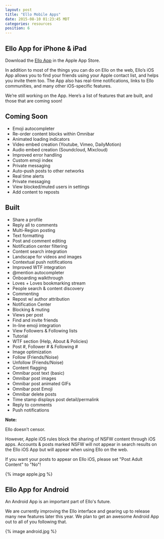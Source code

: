 ```yaml
---
layout: post
title: "Ello Mobile Apps"
date: 2015-08-10 01:23:45 MDT
categories: resources
position: 6
---
```


## Ello App for iPhone & iPad

Download the [Ello App](http://appstore.com/ello/ello) in the Apple App Store.

In addition to most of the things you can do on Ello on the web, Ello’s iOS App allows you to find your friends using your Apple contact list, and helps you invite them too. The App also has real-time notifications, links to Ello communities, and many other iOS-specific features.

We’re still working on the App. Here’s a list of features that are built, and those that are coming soon!

## Coming Soon
* Emoji autocompleter
* Re-order content blocks within Omnibar
* Animated loading indicators
* Video embed creation (Youtube, Vimeo, DailyMotion)
* Audio embed creation (Soundcloud, Mixcloud)
* Improved error handling
* Custom emoji index
* Private messaging
* Auto-push posts to other networks
* Real time alerts
* Private messaging
* View blocked/muted users in settings
* Add content to reposts


## Built
* Share a profile
* Reply all to comments
* Multi-Region posting
* Text formatting
* Post and comment editing
* Notification center filtering
* Content search integration
* Landscape for videos and images
* Contextual push notifications
* Improved WTF integration
* @mention autocompleter
* Onboarding walkthrough
* Loves + Loves bookmarking stream
* People search & content discovery
* Commenting
* Repost w/ author attribution
* Notification Center
* Blocking & muting
* Views per post
* Find and invite friends
* In-line emoji integration
* View Followers & Following lists
* Tutorial
* WTF section (Help, About & Policies)
* Post #, Follower # & Following #
* Image optimization
* Follow (Friends/Noise)
* Unfollow (Friends/Noise)
* Content flagging
* Omnibar post text (basic)
* Omnibar post images
* Omnibar post animated GIFs
* Omnibar post Emoji
* Omnibar delete posts
* Time stamp displays post detail/permalink
* Reply to comments
* Push notifications

**Note:**

Ello doesn’t censor.

However, Apple iOS rules block the sharing of NSFW content through iOS apps. Accounts & posts marked NSFW will not appear in search results on the Ello iOS App but will appear when using Ello on the web.

If you want your posts to appear on Ello iOS, please set "Post Adult Content" to "No"!

{% image apple.jpg %}



## Ello App for Android

An Android App is an important part of Ello's future.

We are currently improving the Ello interface and gearing up to release many new features later this year. We plan to get an awesome Android App out to all of you following that.

{% image android.jpg %}
